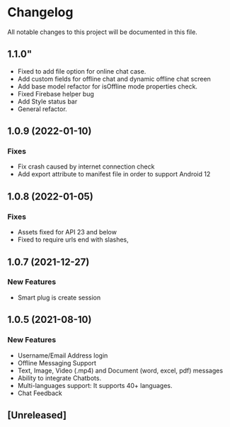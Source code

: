 # Changelog
All notable changes to this project will be documented in this file.

## 1.1.0"
- Fixed to add file option for online chat case.
- Add custom fields for offline chat and dynamic offline chat screen
- Add base model refactor for isOffline mode properties check.
- Fixed Firebase helper bug
- Add Style status bar 
- General refactor.

## 1.0.9 (2022-01-10)
### Fixes
- Fix crash caused by internet connection check
- Add export attribute to manifest file in order to support Android 12

## 1.0.8 (2022-01-05)
### Fixes
- Assets fixed for API 23 and below
- Fixed to require urls end with slashes,

## 1.0.7 (2021-12-27)
### New Features
- Smart plug is create session

## 1.0.5 (2021-08-10)
### New Features
 - Username/Email Address login
 - Offline Messaging Support
 - Text, Image, Video (.mp4) and Document (word, excel, pdf) messages
 - Ability to integrate Chatbots.
 - Multi-languages support: It supports 40+ languages.
 - Chat Feedback

## [Unreleased]

